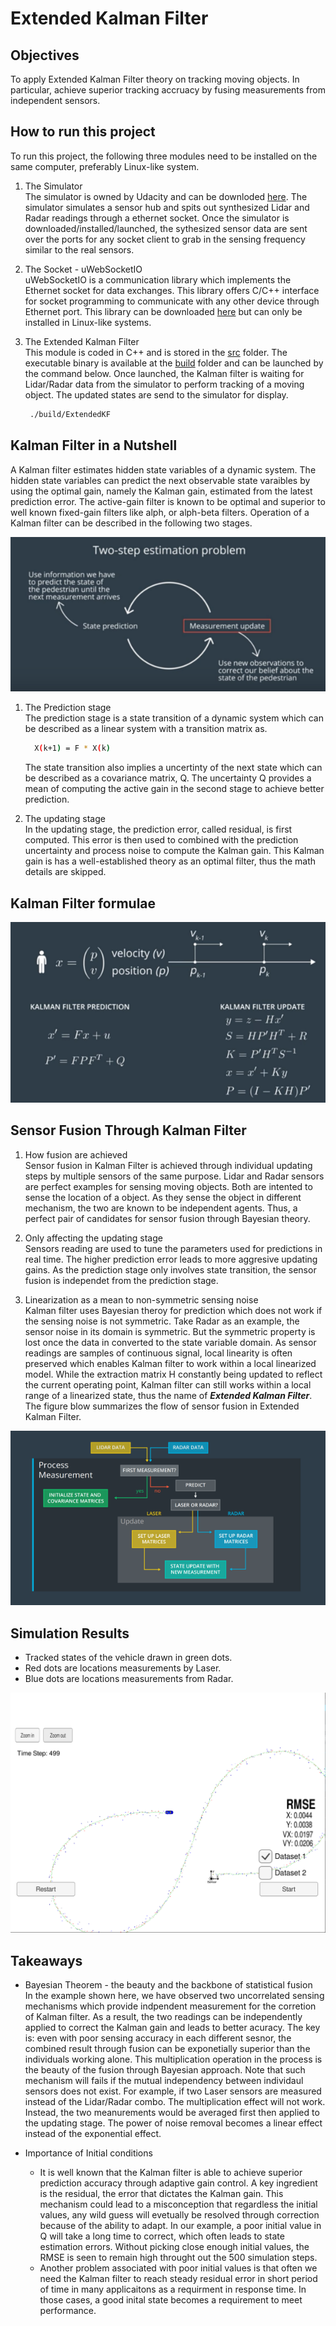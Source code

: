 # Extended Kalman Filter

[//]: # (Image References)

[image0]: ./Docs/kalman_filter_cycles.png "Kalman filter cycle"
[image1]: ./Docs/kalman_filter_formula.png "Kalman Filter formula"
[image2]: ./Docs/sensor_fusion.png "flow of sensor fusion"
[image3]: ./Docs/simulation_result_1.png "simulation result-1"

## Objectives

To apply Extended Kalman Filter theory on tracking moving objects. In particular, achieve superior tracking accruacy by fusing measurements from independent sensors.

## How to run this project

To run this project, the following three modules need to be installed on the same computer, preferably Linux-like system.

1. The Simulator <BR>
 The simulator is owned by Udacity and can be downloded [here](https://github.com/udacity/self-driving-car-sim/releases). The simulator simulates a sensor hub and spits out synthesized Lidar and Radar readings through a ethernet socket. Once the simulator is downloaded/installed/launched, the sythesized sensor data are sent over the ports for any socket client to grab in the sensing frequency similar to the real sensors.
2. The Socket - uWebSocketIO <BR>
 uWebSocketIO is a communication library which implements the Ethernet socket for data exchanges.  This library offers C/C++ interface for socket programming to communicate with any other device through Ethernet port. This library can be downloaded [here](https://github.com/uNetworking/uWebSockets) but can only be installed in Linux-like systems.
3. The Extended Kalman Filter <BR>
 This module is coded in C++ and is stored in the [src](./src) folder. The executable binary is available at the [build](./build) folder and can be launched by the command below. Once launched, the Kalman filter is waiting for Lidar/Radar data from the simulator to perform tracking of a moving object. The updated states are send to the simulator for display.

     ```sh
      ./build/ExtendedKF
     ```

## Kalman Filter in a Nutshell

A Kalman filter estimates hidden state variables of a dynamic system. The hidden state variables can predict the next observable state varaibles by using the optimal gain, namely the Kalman gain, estimated from the latest prediction error. The active-gain filter is known to be optimal and superior to well known fixed-gain filters like alph, or alph-beta filters. Operation of a Kalman filter can be described in the following two stages.

![alt text][image0]

1. The Prediction stage<BR>
  The prediction stage is a state transition of a dynamic system which can be described as a linear system with a transition matrix as.  

    ```sh
      X(k+1) = F * X(k)
    ```
   The state transition also implies a uncertinty of the next state which can be described as a covariance matrix, Q. The uncertainty Q provides a mean of computing the active gain in the second stage to achieve better prediction.

2. The updating stage <BR>
  In the updating stage, the prediction error, called residual, is first computed. This error is then used to combined with the prediction uncertainty and process noise to compute the Kalman gain. This Kalman gain is has a well-established theory as an optimal filter, thus the math details are skipped. <BR>

## Kalman Filter formulae

![alt text][image1]

## Sensor Fusion Through Kalman Filter

1. How fusion are achieved <BR>
  Sensor fusion in Kalman Filter is achieved through individual updating steps by multiple sensors of the same purpose. Lidar and Radar sensors are perfect examples for sensing moving objects. Both are intented to sense the location of a object. As they sense the object in different mechanism, the two are known to be independent agents. Thus, a perfect pair of candidates for sensor fusion through Bayesian theory.  

2. Only affecting the updating stage <BR>
  Sensors reading are used to tune the parameters used for predictions in real time. The higher prediction error leads to more aggresive updating gains. As the prediction stage only involves state transition, the sensor fusion is independet from the prediction stage.

3. Linearization as a mean to non-symmetric sensing noise <BR>
  Kalman filter uses Bayesian theroy for prediction which does not work if the sensing noise is not symmetric.  Take Radar as an example, the sensor noise in its domain is symmetric. But the symmetric property is lost once the data in converted to the state variable domain. As sensor readings are samples of continuous signal, local linearity is often preserved which enables Kalman filter to work within a local linearized model. While the extraction matrix H constantly being updated to reflect the current operating point, Kalman filter can still works within a local range of a linearized state, thus the name of **_Extended Kalman Filter_**. The figure blow summarizes the flow of sensor fusion in Extended Kalman Filter.

![alt text][image2]

## Simulation Results

* Tracked states of the vehicle drawn in green dots.
* Red dots are locations measurements by Laser.
* Blue dots are locations measurements from Radar.

![alt text][image3]

## Takeaways

* Bayesian Theorem - the beauty and the backbone of statistical fusion <BR>
  In the example shown here, we have observed two uncorrelated sensing mechanisms which provide indpendent measurement for the corretion of Kalman filter. As a result, the two readings can be independently applied to correct the Kalman gain and leads to better acuracy. The key is: even with poor sensing accuracy in each different sesnor, the combined result through fusion can be exponetially superior than the individuals working alone. This multiplication operation in the process is the beauty of the fusion through Bayesian approach. Note that such mechanism will fails if the mutual independency between individaul sensors does not exist. For example, if two Laser sensors are measured instead of the Lidar/Radar combo. The multiplication effect will not work. Instead, the two meanurements would be averaged first then applied to the updating stage. The power of noise removal becomes a linear effect instead of the exponential effect.

* Importance of Initial conditions
  * It is well known that the Kalman filter is able to achieve superior prediction accuracy through adaptive gain control. A key ingredient is the residual, the error that dictates the Kalman gain. This mechanism could lead to a misconception that regardless the initial values, any wild guess will evetually be resolved through correction because of the ability to adapt. In our example, a poor initial value in Q will take a long time to correct, which often leads to state estimation errors.  Without picking close enough initial values, the RMSE is seen to remain high throught out the 500 simulation steps.
  * Another problem associated with poor initial values is that often we need the Kalman filter to reach steady residual error in short period of time in many applicaitons as a requirment in response time. In those cases, a good inital state becomes a requirement to meet performance.